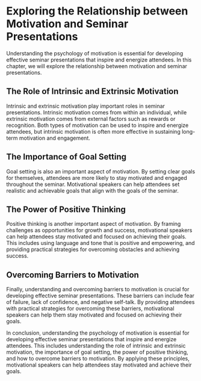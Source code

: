 # Exploring the Relationship between Motivation and Seminar Presentations

Understanding the psychology of motivation is essential for developing effective seminar presentations that inspire and energize attendees. In this chapter, we will explore the relationship between motivation and seminar presentations.

The Role of Intrinsic and Extrinsic Motivation
----------------------------------------------

Intrinsic and extrinsic motivation play important roles in seminar presentations. Intrinsic motivation comes from within an individual, while extrinsic motivation comes from external factors such as rewards or recognition. Both types of motivation can be used to inspire and energize attendees, but intrinsic motivation is often more effective in sustaining long-term motivation and engagement.

The Importance of Goal Setting
------------------------------

Goal setting is also an important aspect of motivation. By setting clear goals for themselves, attendees are more likely to stay motivated and engaged throughout the seminar. Motivational speakers can help attendees set realistic and achievable goals that align with the goals of the seminar.

The Power of Positive Thinking
------------------------------

Positive thinking is another important aspect of motivation. By framing challenges as opportunities for growth and success, motivational speakers can help attendees stay motivated and focused on achieving their goals. This includes using language and tone that is positive and empowering, and providing practical strategies for overcoming obstacles and achieving success.

Overcoming Barriers to Motivation
---------------------------------

Finally, understanding and overcoming barriers to motivation is crucial for developing effective seminar presentations. These barriers can include fear of failure, lack of confidence, and negative self-talk. By providing attendees with practical strategies for overcoming these barriers, motivational speakers can help them stay motivated and focused on achieving their goals.

In conclusion, understanding the psychology of motivation is essential for developing effective seminar presentations that inspire and energize attendees. This includes understanding the role of intrinsic and extrinsic motivation, the importance of goal setting, the power of positive thinking, and how to overcome barriers to motivation. By applying these principles, motivational speakers can help attendees stay motivated and achieve their goals.
